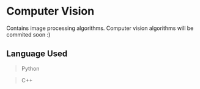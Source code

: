 # Computer Vision
Contains image processing algorithms. Computer vision algorithms will be commited soon :)

## Language Used
> Python

> C++

